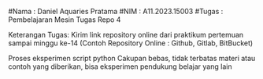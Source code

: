 #Nama    : Daniel Aquaries Pratama
#NIM     : A11.2023.15003
#Tugas   : Pembelajaran Mesin Tugas Repo 4

Keterangan Tugas:
Kirim link repository online dari praktikum pertemuan sampai minggu ke-14
(Contoh Repository Online : Github, Gitlab, BitBucket)

Proses eksperimen script python 
Cakupan bebas, tidak terbatas materi atau contoh yang diberikan, bisa eksperimen pendukung belajar yang lain
